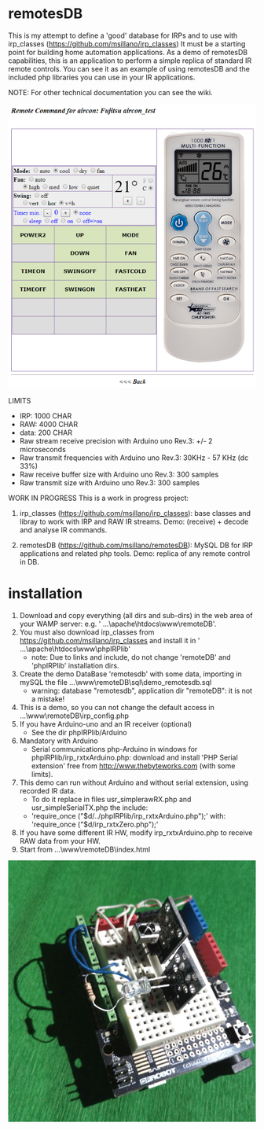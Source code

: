 # remotesDB
This is my attempt to define a 'good' database for IRPs and to use with irp_classes (https://github.com/msillano/irp_classes)
It must be a starting point for building home automation applications.
As a demo of remotesDB capabilities, this is an application to perform a simple replica of standard IR remote controls. You can see it as an example of using remotesDB and the included php libraries you can use in your IR applications.

NOTE: For other technical documentation you can see the wiki.

![Screenshot 1](./documents/remotesDB/screen01.png)

LIMITS
 -  IRP: 1000 CHAR
 -  RAW: 4000 CHAR 
 -  data: 200 CHAR
 -  Raw stream receive precision with Arduino uno Rev.3: +/- 2 microseconds
 -  Raw transmit frequencies with Arduino uno Rev.3: 30KHz - 57 KHz (dc 33%)
 -  Raw receive buffer size with Arduino uno Rev.3: 300 samples
 -  Raw transmit size with Arduino uno Rev.3: 300 samples
 
 WORK IN PROGRESS
 This is a work in progress project:
 
 1) irp_classes (https://github.com/msillano/irp_classes): base classes and libray to work with IRP and RAW IR streams. Demo:  (receive) + decode and analyse IR commands.
 
 2) remotesDB (https://github.com/msillano/remotesDB):  MySQL DB for IRP applications and related php tools. Demo: replica of any remote control in DB.

# installation
1) Download and copy everything (all dirs and sub-dirs) in the web area of your WAMP server: e.g. ' ...\apache\htdocs\www\remoteDB'.
2) You must also download irp_classes from https://github.com/msillano/irp_classes and install it in ' ...\apache\htdocs\www\phpIRPlib'
     -    note: Due to links and include, do not change 'remoteDB' and 'phpIRPlib' installation dirs.
3) Create the demo DataBase 'remotesdb' with some data, importing in mySQL the file ...\www\remoteDB\sql\demo_remotesdb.sql
     -    warning: database "remotesdb", application dir "remoteDB": it is not a mistake!
4) This is a demo, so you can not change the default access in ...\www\remoteDB\irp_config.php
5) If you have Arduino-uno and an IR receiver (optional)
     -   See the dir phpIRPlib/Arduino
6) Mandatory with Arduino
     -    Serial communications php-Arduino in windows for phpIRPlib/irp_rxtxArduino.php: download and install 'PHP Serial extension' free from http://www.thebyteworks.com (with some limits).
7) This demo can run without Arduino and  without serial extension, using recorded IR data.
     -    To do it replace in files usr_simplerawRX.php and usr_simpleSerialTX.php the include:
     -    'require_once ("$d/../phpIRPlib/irp_rxtxArduino.php");' with: 'require_once ("$d/irp_rxtxZero.php");'
8) If you have some different IR HW, modify irp_rxtxArduino.php to receive RAW data from your HW.
9) Start from ...\www\remoteDB\index.html

![Arduino IR](./documents/remotesDB/arduinoIR.jpg)
